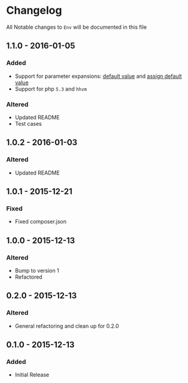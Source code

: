 # Changelog

All Notable changes to `Env` will be documented in this file

## 1.1.0 - 2016-01-05
### Added
- Support for parameter expansions: [default value](http://wiki.bash-hackers.org/syntax/pe#use_a_default_value) and [assign default value](http://wiki.bash-hackers.org/syntax/pe#assign_a_default_value)
- Support for php `5.3` and `hhvm`

### Altered
- Updated README
- Test cases

## 1.0.2 - 2016-01-03
### Altered
- Updated README

## 1.0.1 - 2015-12-21
### Fixed
- Fixed composer.json

## 1.0.0 - 2015-12-13
### Altered
- Bump to version 1
- Refactored

## 0.2.0 - 2015-12-13
### Altered
- General refactoring and clean up for 0.2.0

## 0.1.0 - 2015-12-13
### Added
- Initial Release
